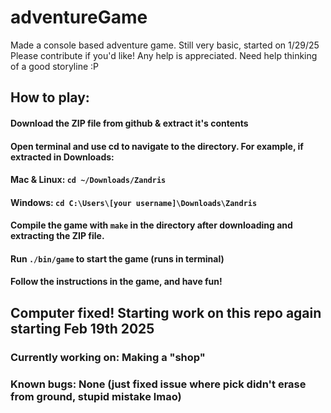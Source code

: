 # adventureGame
Made a console based adventure game. Still very basic, started on 1/29/25
Please contribute if you'd like! Any help is appreciated. Need help thinking of a good storyline :P

## How to play:
#### Download the ZIP file from github & extract it's contents
#### Open terminal and use cd to navigate to the directory. For example, if extracted in Downloads:
####    Mac & Linux: ``cd ~/Downloads/Zandris``
####    Windows: ``cd C:\Users\[your username]\Downloads\Zandris``
#### Compile the game with ``make`` in the directory after downloading and extracting the ZIP file.
#### Run ``./bin/game`` to start the game (runs in terminal)
#### Follow the instructions in the game, and have fun!

## Computer fixed! Starting work on this repo again starting Feb 19th 2025

### Currently working on: Making a "shop"
### Known bugs: None (just fixed issue where pick didn't erase from ground, stupid mistake lmao)
